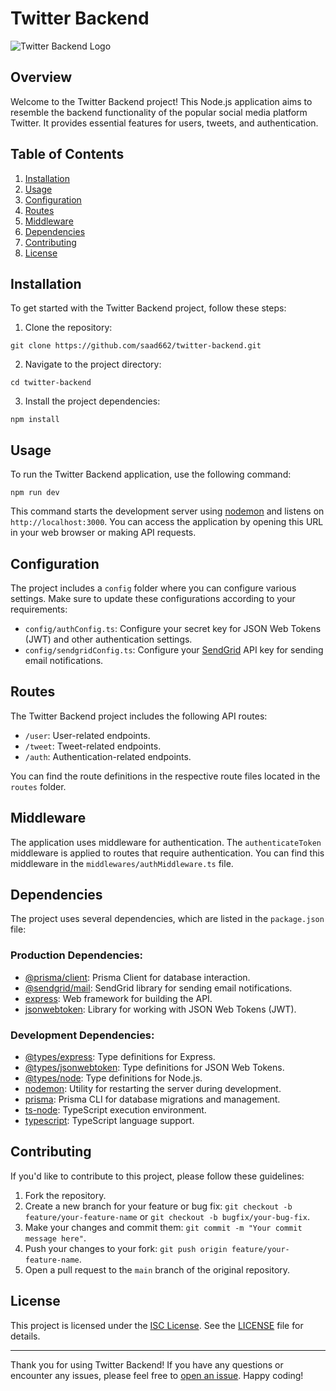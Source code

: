 ﻿<!DOCTYPE html>
<html>

<head>
    <title>Twitter Backend</title>
</head>

<body>
    <h1>Twitter Backend</h1>
    <img src="https://github.com/saad662/twitter-backend/blob/main/twitter-logo.png" alt="Twitter Backend Logo">
    <h2> Overview</h2>
    <p>Welcome to the Twitter Backend project! This Node.js application aims to resemble the backend functionality of the popular social media platform Twitter. It provides essential features for users, tweets, and authentication.</p><h2>Table of Contents</h2>
    <ol>
        <li><a href="#installation">Installation</a></li>
        <li><a href="#usage">Usage</a></li>
        <li><a href="#configuration">Configuration</a></li>
        <li><a href="#routes">Routes</a></li>
        <li><a href="#middleware">Middleware</a></li>
        <li><a href="#dependencies">Dependencies</a></li>
        <li><a href="#contributing">Contributing</a></li>
        <li><a href="#license">License</a></li>
    </ol>
    <h2 id="installation">Installation</h2>
    <p>To get started with the Twitter Backend project, follow these steps:</p>
    <ol>
        <li>Clone the repository:</li>
    </ol>
    <pre><code>git clone https://github.com/saad662/twitter-backend.git</code></pre>
    <ol start="2">
        <li>Navigate to the project directory:</li>
    </ol>
    <pre><code>cd twitter-backend</code></pre>
    <ol start="3">
        <li>Install the project dependencies:</li>
    </ol>
    <pre><code>npm install</code></pre><h2 id="usage">Usage</h2>
    <p>To run the Twitter Backend application, use the following command:</p>
    <pre><code>npm run dev</code></pre>
    <p>This command starts the development server using <a href="https://nodemon.io/">nodemon</a> and listens on <code>http://localhost:3000</code>. You can access the application by opening this URL in your web browser or making API requests.</p><h2 id="configuration">Configuration</h2>
    <p>The project includes a <code>config</code> folder where you can configure various settings. Make sure to update these configurations according to your requirements:</p>
    <ul>
        <li><code>config/authConfig.ts</code>: Configure your secret key for JSON Web Tokens (JWT) and other authentication settings.</li>
        <li><code>config/sendgridConfig.ts</code>: Configure your <a href="https://sendgrid.com/">SendGrid</a> API key for sending email notifications.</li>
    </ul><h2 id="routes">Routes</h2>
    <p>The Twitter Backend project includes the following API routes:</p>
    <ul>
        <li><code>/user</code>: User-related endpoints.</li>
        <li><code>/tweet</code>: Tweet-related endpoints.</li>
        <li><code>/auth</code>: Authentication-related endpoints.</li>
    </ul>
    <p>You can find the route definitions in the respective route files located in the <code>routes</code> folder.</p><h2 id="middleware">Middleware</h2>
    <p>The application uses middleware for authentication. The <code>authenticateToken</code> middleware is applied to routes that require authentication. You can find this middleware in the <code>middlewares/authMiddleware.ts</code> file.</p><h2 id="dependencies">Dependencies</h2>
    <p>The project uses several dependencies, which are listed in the <code>package.json</code> file:</p>
    <h3>Production Dependencies:</h3>
    <ul>
        <li><a href="https://www.prisma.io/client">@prisma/client</a>: Prisma Client for database interaction.</li>
        <li><a href="https://github.com/sendgrid/sendgrid-nodejs">@sendgrid/mail</a>: SendGrid library for sending email notifications.</li>
        <li><a href="https://expressjs.com/">express</a>: Web framework for building the API.</li>
        <li><a href="https://github.com/auth0/node-jsonwebtoken">jsonwebtoken</a>: Library for working with JSON Web Tokens (JWT).</li>
    </ul>
    <h3>Development Dependencies:</h3>
    <ul>
        <li><a href="https://www.npmjs.com/package/@types/express">@types/express</a>: Type definitions for Express.</li>
        <li><a href="https://www.npmjs.com/package/@types/jsonwebtoken">@types/jsonwebtoken</a>: Type definitions for JSON Web Tokens.</li>
        <li><a href="https://www.npmjs.com/package/@types/node">@types/node</a>: Type definitions for Node.js.</li>
        <li><a href="https://nodemon.io/">nodemon</a>: Utility for restarting the server during development.</li>
        <li><a href="https://www.prisma.io/">prisma</a>: Prisma CLI for database migrations and management.</li>
        <li><a href="https://github.com/TypeStrong/ts-node">ts-node</a>: TypeScript execution environment.</li>
        <li><a href="https://www.typescriptlang.org/">typescript</a>: TypeScript language support.</li>
    </ul> <h2 id="contributing">Contributing</h2>
    <p>If you'd like to contribute to this project, please follow these guidelines:</p>
    <ol>
        <li>Fork the repository.</li>
        <li>Create a new branch for your feature or bug fix: <code>git checkout -b feature/your-feature-name</code> or <code>git checkout -b bugfix/your-bug-fix</code>.</li>
        <li>Make your changes and commit them: <code>git commit -m "Your commit message here"</code>.</li>
        <li>Push your changes to your fork: <code>git push origin feature/your-feature-name</code>.</li>
        <li>Open a pull request to the <code>main</code> branch of the original repository.</li>
    </ol><h2 id="license">License</h2>
    <p>This project is licensed under the <a href="https://opensource.org/licenses/ISC">ISC License</a>. See the <a href="https://github.com/saad662/twitter-backend/blob/main/LICENSE">LICENSE</a> file for details.</p><hr><p>Thank you for using Twitter Backend! If you have any questions or encounter any issues, please feel free to <a href="https://github.com/saad662/twitter-backend/issues">open an issue</a>. Happy coding!</p>
</body>

</html>